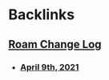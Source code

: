 
# Backlinks
## [Roam Change Log](<Roam Change Log.md>)
- ### [April 9th, 2021](<April 9th, 2021.md>)

